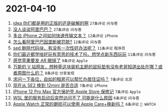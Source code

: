 # 2021-04-10

1. [idea 你们都是用的正版的还是破解的啊](https://www.v2ex.com/t/769644) `27条评论` `问与答`
1. [没人谈谈阿里巴巴？](https://www.v2ex.com/t/769641) `27条评论` `问与答`
1. [多台 iPhone 之间如何快速传输文本？](https://www.v2ex.com/t/769652) `12条评论` `iPhone`
1. [怎么看阿里巴巴因垄断被罚款?](https://www.v2ex.com/t/769642) `12条评论` `问与答`
1. [sed 删除代码块，有没有一次性好办法呢？](https://www.v2ex.com/t/769640) `11条评论` `程序员`
1. [你们最近都学啥好玩有意思的技术了吗，想学点新东西玩玩](https://www.v2ex.com/t/769636) `11条评论` `问与答`
1. [感觉苹果要发 AR 眼镜了](https://www.v2ex.com/t/769664) `9条评论` `Apple`
1. [万能的 V 站网友，想种草这块装机主题的鼠标垫有没有老哥知道出处在哪？或者原图什么的？](https://www.v2ex.com/t/769633) `8条评论` `分享发现`
1. [求问一下各位，自如的租房可以帮忙办居住证吗？](https://www.v2ex.com/t/769655) `7条评论` `北京`
1. [现在从 SE2 换到 12mini 是否合适](https://www.v2ex.com/t/769638) `7条评论` `iPhone`
1. [iPhone 12 Pro Max 官方保护壳 Apple Store 保修记](https://www.v2ex.com/t/769637) `7条评论` `Apple`
1. [WSL 里的服务启动后突然访问不了 可能是什么原因](https://www.v2ex.com/t/769658) `6条评论` `问与答`
1. [Apple Watch 正常的磨损可以使用 Apple Care+换新吗？](https://www.v2ex.com/t/769643) `6条评论` ` WATCH`
